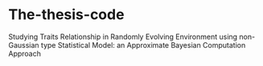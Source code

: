 # The-thesis-code
Studying Traits Relationship in Randomly Evolving Environment using non-Gaussian type Statistical Model: an Approximate Bayesian Computation Approach
